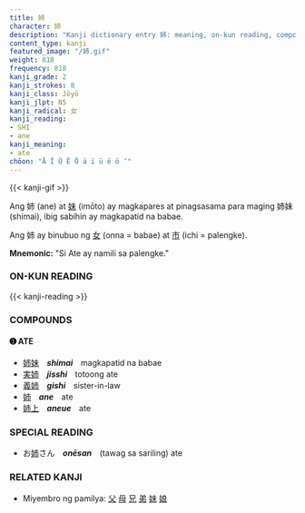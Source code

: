 ```yaml
---
title: 姉
character: 姉
description: "Kanji dictionary entry 姉: meaning, on-kun reading, compounds, origin, related kanji"
content_type: kanji
featured_image: "/姉.gif"
weight: 818
frequency: 818
kanji_grade: 2
kanji_strokes: 8
kanji_class: Jōyō
kanji_jlpt: N5
kanji_radical: 女
kanji_reading:
- SHI
- ane
kanji_meaning:
- ate
chōon: "Ā Ī Ū Ē Ō ā ī ū ē ō ’"
---
```

[//]: # (Don't edit the line below. Kanji animated GIF code is automatically generated.)
{{< kanji-gif >}}

Ang 姉 (ane) at [妹](../妹) (imōto) ay magkapares at pinagsasama para maging 姉妹 (shimai), ibig sabihin ay magkapatid na babae.

Ang 姉 ay binubuo ng [女](../女) (onna = babae) at [市](../市) (ichi = palengke).
 
**Mnemonic:** "Si Ate ay namili sa palengke."

### ON-KUN READING

[//]: # (Don't edit the line below. ON-KUN READING code is automatically generated.)
{{< kanji-reading >}}

### COMPOUNDS

#### ➊ **ATE**
  - [姉](../姉)[妹](../妹)　***shimai***　magkapatid na babae
  - [実](../実)[姉](../姉)　***jisshi***　totoong ate
  - [義](../義)[姉](../姉)　***gishi***　sister-in-law
  - [姉](../姉)　***ane***　ate
  - [姉](../姉)[上](../上)　***aneue***　ate


### SPECIAL READING
  - お[姉](../姉)さん　***onēsan***　(tawag sa sariling) ate

### RELATED KANJI
- Miyembro ng pamilya: [父](../父) [母](../母) [兄](../兄) [弟](../弟) [妹](../妹) [娘](../娘)

